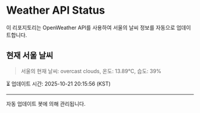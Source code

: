
# Weather API Status

이 리포지토리는 OpenWeather API를 사용하여 서울의 날씨 정보를 자동으로 업데이트합니다.

## 현재 서울 날씨
> 서울의 현재 날씨: overcast clouds, 온도: 13.89°C, 습도: 39%

⏳ 업데이트 시간: 2025-10-21 20:15:56 (KST)

---
자동 업데이트 봇에 의해 관리됩니다.
